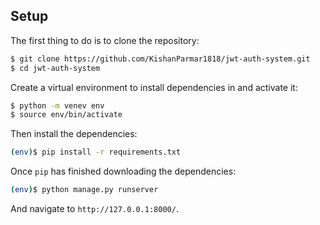 ## Setup

The first thing to do is to clone the repository:

```sh
$ git clone https://github.com/KishanParmar1818/jwt-auth-system.git
$ cd jwt-auth-system
```

Create a virtual environment to install dependencies in and activate it:

```sh
$ python -m venev env
$ source env/bin/activate
```

Then install the dependencies:

```sh
(env)$ pip install -r requirements.txt
```


Once `pip` has finished downloading the dependencies:
```sh
(env)$ python manage.py runserver
```
And navigate to `http://127.0.0.1:8000/`.
